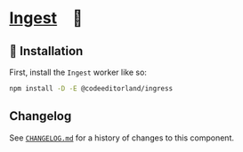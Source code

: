 # [Ingest] 🥛

## 🚀 Installation

First, install the `Ingest` worker like so:

```sh
npm install -D -E @codeeditorland/ingress
```

[Ingest]: HTTPS://npmjs.org/@codeeditorland/ingress

## Changelog

See [`CHANGELOG.md`](CHANGELOG.md) for a history of changes to this component.
